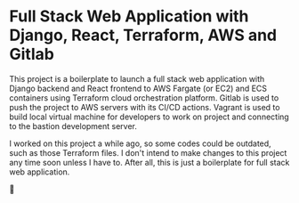 # Full Stack Web Application with Django, React, Terraform, AWS and Gitlab


This project is a boilerplate to launch a full stack web application with
Django backend and React frontend to AWS Fargate (or EC2) and ECS containers
using Terraform cloud orchestration platform. Gitlab is used to push the 
project to AWS servers with its CI/CD actions. Vagrant is used to build local
virtual machine for developers to work on project and connecting to the 
bastion development server. 


I worked on this project a while ago, so some codes could be outdated, such
as those Terraform files. I don't intend to make changes to this project
any time soon unless I have to. After all, this is just a boilerplate for 
full stack web application.

:tea:
